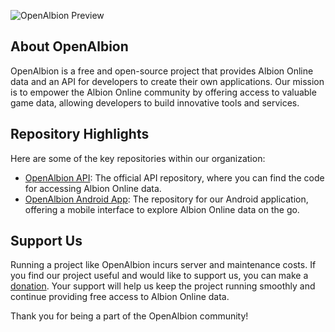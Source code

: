 ![OpenAlbion Preview](https://res.cloudinary.com/pyaesoneaung/image/upload/v1685124262/openalbion/preview.png)

## About OpenAlbion

OpenAlbion is a free and open-source project that provides Albion Online data and an API for developers to create their own applications. Our mission is to empower the Albion Online community by offering access to valuable game data, allowing developers to build innovative tools and services.

## Repository Highlights

Here are some of the key repositories within our organization:

- [OpenAlbion API](https://github.com/OpenAlbion/api): The official API repository, where you can find the code for accessing Albion Online data.
- [OpenAlbion Android App](https://github.com/OpenAlbion/weaponry-android): The repository for our Android application, offering a mobile interface to explore Albion Online data on the go.

## Support Us

Running a project like OpenAlbion incurs server and maintenance costs. If you find our project useful and would like to support us, you can make a [donation](https://ko-fi.com/openalbion). Your support will help us keep the project running smoothly and continue providing free access to Albion Online data.

Thank you for being a part of the OpenAlbion community!